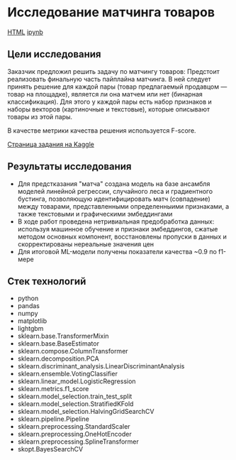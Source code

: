 # Исследование матчинга товаров

[HTML](https://github.com/burooom/yp_ml_projects/tree/main/Goods_matching/Goods_matching.html)     [ipynb](https://github.com/burooom/yp_ml_projects/tree/main/Goods_matching/Goods_matching.ipynb)

## Цели исследования
Заказчик предложил решить задачу по матчингу товаров: Предстоит реализовать финальную часть пайплайна матчинга. В ней следует принять решение для каждой пары (товар предлагаемый продавцом — товар на площадке), является ли она матчем или нет (бинарная классификация). Для этого у каждой пары есть набор признаков и наборы векторов (картиночные и текстовые), которые описывают товары из этой пары.

В качестве метрики качества решения используется F-score.

[Страница задания на Kaggle](https://www.kaggle.com/competitions/binary-classification-offers-on-the-marketplace/overview)

## Результаты исследования
- Для предстказания "матча" создана модель на базе ансамбля моделей линейной регрессии, случайного леса и градиентного бустинга, позволяющую идентифицировать матч (совпадение) между товарами, представленными определенныими признаками, а также текстовыми и графическими эмбеддингами
- В ходе работ проведена нетривиальная предобработка данных: используя машинное обучение и признаки эмбеддингов, сжатые методом основных компонент, восстановлены пропуски в данных и скорректированы нереальные значения цен
- Для итоговой ML-модели получены показатели качества ~0.9 по f1-мере

## Стек технологий
- python
- pandas
- numpy
- matplotlib
- lightgbm
- sklearn.base.TransformerMixin
- sklearn.base.BaseEstimator
- sklearn.compose.ColumnTransformer
- sklearn.decomposition.PCA
- sklearn.discriminant_analysis.LinearDiscriminantAnalysis
- sklearn.ensemble.VotingClassifier
- sklearn.linear_model.LogisticRegression
- sklearn.metrics.f1_score
- sklearn.model_selection.train_test_split
- sklearn.model_selection.StratifiedKFold
- sklearn.model_selection.HalvingGridSearchCV
- sklearn.pipeline.Pipeline
- sklearn.preprocessing.StandardScaler
- sklearn.preprocessing.OneHotEncoder
- sklearn.preprocessing.SplineTransformer
- skopt.BayesSearchCV


